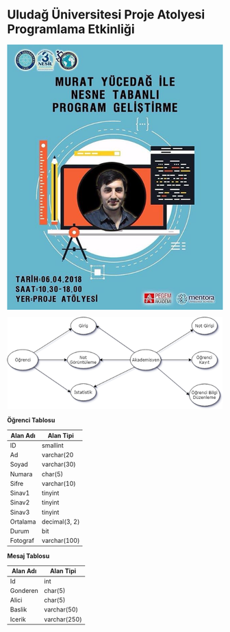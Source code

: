 # Uludağ Üniversitesi Proje Atolyesi Programlama Etkinliği

![Program Geliştirme Etkinliği](ProgramGeli%C5%9FtirmeEtkinli%C4%9Fi.jpg)

![Use Case Diagram](NotsisUseCaseDiagram.png)

**Öğrenci Tablosu**

| Alan Adı | Alan Tipi |
| --- | --- |
| ID  | smallint  |
| Ad  | varchar(20  |
| Soyad  | varchar(30)  |
| Numara  | char(5)  |
| Sifre  | varchar(10)  |
| Sinav1  | tinyint  |
| Sinav2  | tinyint  |
| Sinav3  | tinyint  |
| Ortalama  | decimal(3, 2)  |
| Durum  | bit  |
| Fotograf  | varchar(100)  |

**Mesaj Tablosu**

| Alan Adı | Alan Tipi |
| --- | --- |
| Id | int |
| Gonderen | char(5) |
| Alici | char(5) |
| Baslik | varchar(50) |
| Icerik | varchar(250) |
